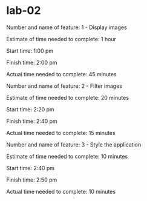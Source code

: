 # lab-02

Number and name of feature: 1 - Display images

Estimate of time needed to complete: 1 hour

Start time: 1:00 pm

Finish time: 2:00 pm

Actual time needed to complete: 45 minutes

Number and name of feature: 2 - Filter images

Estimate of time needed to complete: 20 minutes

Start time: 2:20 pm

Finish time: 2:40 pm

Actual time needed to complete: 15 minutes

Number and name of feature: 3 - Style the application

Estimate of time needed to complete: 10 minutes

Start time: 2:40 pm

Finish time: 2:50 pm

Actual time needed to complete: 10 minutes

